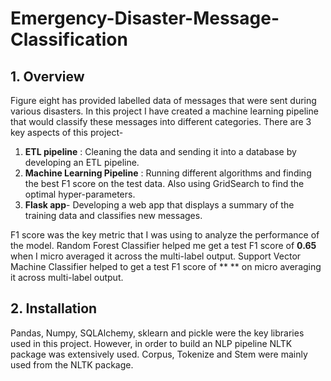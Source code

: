 # Emergency-Disaster-Message-Classification
## 1. Overview
Figure eight has provided labelled data of messages that were sent during various disasters. In this project I have created a machine learning pipeline that would classify these messages into different categories. There are 3 key aspects of this project-
1) **ETL pipeline** : Cleaning the data and sending it into a database by developing an ETL pipeline.
2) **Machine Learning Pipeline** : Running different algorithms and finding the best F1 score on the test data. Also using GridSearch to find the optimal hyper-parameters.
3) **Flask app**- Developing a web app that displays a summary of the training data and classifies new messages.

F1 score was the key metric that I was using to analyze the performance of the model. 
Random Forest Classifier helped me get a test F1 score of **0.65** when I micro averaged it across the multi-label output.
Support Vector Machine Classifier helped to get a test F1 score of ** ** on micro averaging it across multi-label output.

## 2. Installation
Pandas, Numpy, SQLAlchemy, sklearn and pickle were the key libraries used in this project. However, in order to build an NLP pipeline NLTK package was extensively used.
Corpus, Tokenize and Stem were mainly used from the NLTK package.
